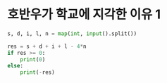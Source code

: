 # 호반우가 학교에 지각한 이유 1

```python
s, d, i, l, n = map(int, input().split())

res = s + d + i + l - 4*n
if res >= 0:
    print(0)
else:
    print(-res)
```
